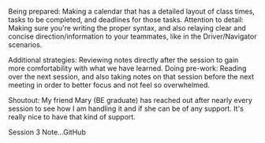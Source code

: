 Being prepared: Making a calendar that has a detailed layout of class times, tasks to be completed, and deadlines for those tasks.
Attention to detail: Making sure you're writing the proper syntax, and also relaying clear and concise direction/information to your teammates, like in the Driver/Navigator scenarios.

Additional strategies:
Reviewing notes directly after the session to gain more comfortability with what we have learned.
Doing pre-work: Reading over the next session, and also taking notes on that session before the next meeting in order to better focus and not feel so overwhelmed.

Shoutout: My friend Mary (BE graduate) has reached out after nearly every session to see how I am handling it and if she can be of any support. It's really nice to have that kind of support.

Session 3 Note...GitHub
